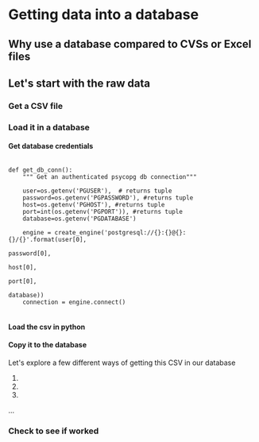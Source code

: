 # Getting data into a database

## Why use a database compared to CVSs or Excel files

## Let's start with the raw data

### Get a CSV file

### Load it in a database

#### Get database credentials

```

def get_db_conn():
    """ Get an authenticated psycopg db connection"""
    
    user=os.getenv('PGUSER'),  # returns tuple
    password=os.getenv('PGPASSWORD'), #returns tuple
    host=os.getenv('PGHOST'), #returns tuple
    port=int(os.getenv('PGPORT')), #returns tuple
    database=os.getenv('PGDATABASE')
    
    engine = create_engine('postgresql://{}:{}@{}:{}/{}'.format(user[0], 
                                                                password[0], 
                                                                host[0], 
                                                                port[0], 
                                                                database))
    connection = engine.connect()
    
```

#### Load the csv in python

#### Copy it to the database
 
Let's explore a few different ways of getting this CSV in our database

1.

2.

3.

...


### Check to see if worked
